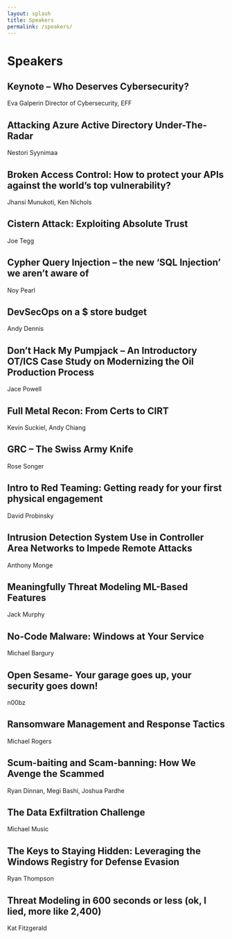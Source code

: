 ```yaml
---
layout: splash
title: Speakers
permalink: /speakers/
---
```

# Speakers

## Keynote – Who Deserves Cybersecurity?
Eva Galperin
Director of Cybersecurity, EFF

## Attacking Azure Active Directory Under-The-Radar
Nestori Syynimaa

## Broken Access Control: How to protect your APIs against the world’s top vulnerability?
Jhansi Munukoti, Ken Nichols

## Cistern Attack: Exploiting Absolute Trust
Joe Tegg

## Cypher Query Injection – the new ‘SQL Injection’ we aren’t aware of
Noy Pearl

## DevSecOps on a $ store budget
Andy Dennis

## Don’t Hack My Pumpjack – An Introductory OT/ICS Case Study on Modernizing the Oil Production Process
Jace Powell

## Full Metal Recon: From Certs to CIRT
Kevin Suckiel, Andy Chiang

## GRC – The Swiss Army Knife
Rose Songer

## Intro to Red Teaming: Getting ready for your first physical engagement
David Probinsky

## Intrusion Detection System Use in Controller Area Networks to Impede Remote Attacks
Anthony Monge

## Meaningfully Threat Modeling ML-Based Features
Jack Murphy

## No-Code Malware: Windows at Your Service
Michael Bargury

## Open Sesame- Your garage goes up, your security goes down!
n00bz

## Ransomware Management and Response Tactics
Michael Rogers

## Scum-baiting and Scam-banning: How We Avenge the Scammed
Ryan Dinnan, Megi Bashi, Joshua Pardhe

## The Data Exfiltration Challenge
Michael Music

## The Keys to Staying Hidden: Leveraging the Windows Registry for Defense Evasion
Ryan Thompson

## Threat Modeling in 600 seconds or less (ok, I lied, more like 2,400)
Kat Fitzgerald
